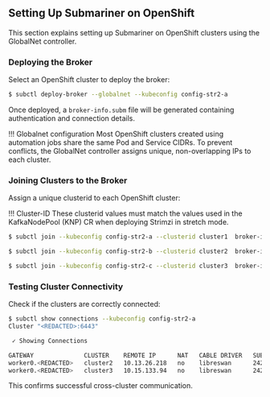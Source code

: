 ## Setting Up Submariner on OpenShift

This section explains setting up Submariner on OpenShift clusters using the GlobalNet controller.

### Deploying the Broker

Select an OpenShift cluster to deploy the broker:

```bash
$ subctl deploy-broker --globalnet --kubeconfig config-str2-a
```

Once deployed, a `broker-info.subm` file will be generated containing authentication and connection details.


!!! Globalnet configuration
    Most OpenShift clusters created using automation jobs share the same Pod and Service CIDRs. To prevent conflicts, the GlobalNet controller assigns unique, non-overlapping IPs to each cluster.

### Joining Clusters to the Broker

Assign a unique clusterid to each OpenShift cluster:

!!! Cluster-ID
    These clusterid values must match the values used in the KafkaNodePool (KNP) CR when deploying Strimzi in stretch mode.

```bash
$ subctl join --kubeconfig config-str2-a --clusterid cluster1  broker-info.subm --check-broker-certificate=false
```

```bash
$ subctl join --kubeconfig config-str2-b --clusterid cluster2  broker-info.subm --check-broker-certificate=false
```

```bash
$ subctl join --kubeconfig config-str2-c --clusterid cluster3  broker-info.subm --check-broker-certificate=false
```

### Testing Cluster Connectivity

Check if the clusters are correctly connected:

```bash
$ subctl show connections --kubeconfig config-str2-a
Cluster "<REDACTED>:6443"

 ✓ Showing Connections

GATEWAY              CLUSTER    REMOTE IP      NAT   CABLE DRIVER   SUBNETS        STATUS      RTT avg.
worker0.<REDACTED>   cluster2   10.13.26.218   no    libreswan      242.1.0.0/16   connected   1.2786ms
worker0.<REDACTED>   cluster3   10.15.133.94   no    libreswan      242.2.0.0/16   connected   614.899µs
```

This confirms successful cross-cluster communication.